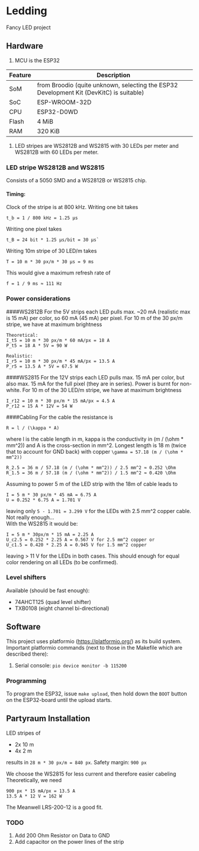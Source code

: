 Ledding
=======

Fancy LED project

## Hardware
1. MCU is the ESP32

Feature | Description
---------- | ------
SoM | from Broodio (quite unknown, selecting the ESP32 Development Kit (DevKitC) is suitable)
SoC | ESP-WROOM-32D
CPU | ESP32-D0WD
Flash | 4 MiB
RAM | 320 KiB

1. LED stripes are WS2812B and WS2815 with 30 LEDs per meter and WS2812B with 60 LEDs per meter.

### LED stripe WS2812B and WS2815
Consists of a 5050 SMD and a WS2812B or WS2815 chip.

#### Timing:
Clock of the stripe is at 800 kHz. Writing one bit takes
```
t_b = 1 / 800 kHz = 1.25 µs
```
Writing one pixel takes
```
t_B = 24 bit * 1.25 µs/bit = 30 µs`
```
Writing 10m stripe of 30 LED/m takes
```
T = 10 m * 30 px/m * 30 µs = 9 ms
```
This would give a maximum refresh rate of
```
f = 1 / 9 ms ≈ 111 Hz
```

### Power considerations
####WS2812B
For the 5V strips each LED pulls max. ~20 mA (realistic max is 15 mA) per color, so 60 mA (45 mA) per pixel.
For 10 m of the 30 px/m stripe, we have at maximum brightness
```
Theoretical:
I_t5 = 10 m * 30 px/m * 60 mA/px = 18 A
P_t5 = 18 A * 5V = 90 W

Realistic:
I_r5 = 10 m * 30 px/m * 45 mA/px = 13.5 A
P_r5 = 13.5 A * 5V = 67.5 W
```

####WS2815
For the 12V strips each LED pulls max. 15 mA per color, but also max. 15 mA for the full pixel (they are in series). Power is burnt for non-white.
For 10 m of the 30 LED/m stripe, we have at maximum brightness
```
I_r12 = 10 m * 30 px/m * 15 mA/px = 4.5 A
P_r12 = 15 A * 12V = 54 W
```

####Cabling
For the cable the resistance is
```
R = l / (\kappa * A)
```
where l is the cable length in m, kappa is the conductivity in (m / (\ohm * mm^2)) and A is the cross-section in mm^2.
Longest length is 18 m (twice that to account for GND back) with copper `\gamma = 57.18 (m / (\ohm * mm^2))`
```
R_2.5 = 36 m / 57.18 (m / (\ohm * mm^2)) / 2.5 mm^2 ≈ 0.252 \Ohm
R_1.5 = 36 m / 57.18 (m / (\ohm * mm^2)) / 1.5 mm^2 ≈ 0.420 \Ohm
```
Assuming to power 5 m of the LED strip with the 18m of cable leads to
```
I = 5 m * 30 px/m * 45 mA = 6.75 A
U = 0.252 * 6.75 A = 1.701 V
```
leaving only `5 - 1.701 = 3.299 V` for the LEDs with 2.5 mm^2 copper cable. Not really enough...\
With the WS2815 it would be:
```
I = 5 m * 30px/m * 15 mA = 2.25 A
U_c2.5 = 0.252 * 2.25 A = 0.567 V for 2.5 mm^2 copper or
U_c1.5 = 0.420 * 2.25 A = 0.945 V for 1.5 mm^2 copper
```
leaving > 11 V for the LEDs in both cases. This should enough for equal color rendering on all LEDs (to be confirmed).

### Level shifters
Available (should be fast enough):
- 74AHCT125 (quad level shifter)
- TXB0108 (eight channel bi-directional)

## Software
This project uses platformio (https://platformio.org/) as its build system.
Important platformio commands (next to those in the Makefile which are described there):

1. Serial console: `pio device monitor -b 115200`

### Programming
To program the ESP32, issue `make upload`, then hold down the `BOOT` button on the ESP32-board until the upload starts.

## Partyraum Installation
LED stripes of
- 2x 10 m
- 4x  2 m

results in `28 m * 30 px/m = 840 px`. Safety margin: `900 px`

We choose the WS2815 for less current and therefore easier cabeling
Theoretically, we need
```
900 px * 15 mA/px = 13.5 A
13.5 A * 12 V = 162 W
```

The Meanwell LRS-200-12 is a good fit.

### TODO
1. Add 200 Ohm Resistor on Data to GND
1. Add capacitor on the power lines of the strip
